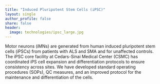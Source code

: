 ```yaml
---
title: "Induced Pluripotent Stem Cells (iPSC)"
layout: single
author_profile: false
share: false
header:
  image: technologies/ipsc_large.jpg
---
```


Motor neurons (iMNs) are generated from human induced pluripotent stem cells (iPSCs) from patients with ALS and SMA and for unaffected controls. The iPSC core facility at Cedars-Sinai Medical Center (CSMC) has coordinated iPS cell expansion and differentiation protocols to ensure consistency across sites. We have developed standard operating procedures (SOPs), QC measures, and an improved protocol for the maintenance and differentiation of the cells.
